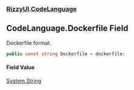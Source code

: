 ### [RizzyUI](RizzyUI 'RizzyUI').[CodeLanguage](RizzyUI.CodeLanguage 'RizzyUI.CodeLanguage')

## CodeLanguage.Dockerfile Field

Dockerfile format.

```csharp
public const string Dockerfile = dockerfile;
```

#### Field Value
[System.String](https://docs.microsoft.com/en-us/dotnet/api/System.String 'System.String')